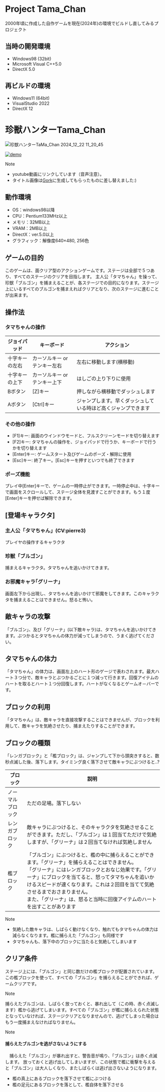 # Project Tama_Chan
2000年頃に作成した自作ゲームを現在(2024年)の環境でビルドし直してみるプロジェクト

## 当時の開発環境
- Windows98 (32bit)
- Microsoft Visual C++5.0
- DirectX 5.0
 
## 再ビルドの環境
- Windows11 (64bit)
- VisualStudio 2022
- DirectX 12

# 珍獣ハンターTama_Chan
![珍獣ハンターTaMa_Chan 2024_12_22 11_20_45](https://github.com/user-attachments/assets/9f0b9fe9-bdd2-42ee-8a2d-361c29603628)

[![demo](https://img.youtube.com/vi/aeewvT8_F_A/0.jpg)](https://www.youtube.com/watch?v=aeewvT8_F_A)
> [!Note]
> - youtube動画にリンクしています（音声注意）。
> - タイトル画像は[Gork](https://help.x.com/ja/using-x/about-grok)に生成してもらったものに差し替えました:)




## 動作環境
- OS：windows98以降
- CPU：Pentium133MHz以上
- メモリ：32MB以上
- VRAM：2MB以上
- DirectX：ver.5.0以上
- グラフィック：解像度640×480, 256色

## ゲームの目的
このゲームは、面クリア型のアクションゲームです。ステージは全部で５つあり、すべてのステージのクリアを目指します。
主人公「タマちゃん」を操って、珍獣「ブルゴン」を捕まえることが、各ステージでの目的になります。ステージ上にいるすべてのブルゴンを捕まえればクリアとなり、次のステージに進むことが出来ます。


## 操作法
### タマちゃんの操作
|ジョイパッド|キーボード|アクション|
|-|-|-|
|十字キーの左右|カーソルキー or テンキー左右|左右に移動します(横移動)|
|十字キーの上下|カーソルキー or テンキー上下|はしごの上り下りに使用|
|Bボタン	|[Z]キー|押しながら横移動でダッシュします|
|Aボタン	|[Ctrl]キー|ジャンプします。早くダッシュしている時ほど高くジャンプできます|

### その他の操作
- [F1]キー: 画面のウインドウモードと、フルスクリーンモードを切り替えます
- [F2]キー: タマちゃんの操作を、ジョイパッドで行うか、キーボードで行うかを切り替えます
- [Enter]キー: ゲームスタート及びゲームのポーズ・解除に使用
- [Esc]キー: 終了キー。[Esc]キーを押すといつでも終了できます

### ポーズ機能
プレイ中[Enter]キーで、ゲームの一時停止ができます。一時停止中は、十字キーで画面をスクロールして、ステージ全体を見渡すことができます。もう１度[Enter]キーを押せば解除できます。

## [登場キャラクタ]
### 主人公「タマちゃん」(CV:pierre3)
プレイヤの操作するキャラクタ	

### 珍獣「ブルゴン」
捕まえるキャラクタ。タマちゃんを追いかけてきます。　

### お邪魔キャラ｢グリーナ｣
画面左下から出現し、タマちゃんを追いかけて邪魔をしてきます。このキャラクタを捕まえることはできません。怒ると怖い。


## 敵キャラの攻撃
「ブルゴン」、及び「グリーナ」(以下敵キャラ)は、タマちゃんを追いかけてきます。ぶつかるとタマちゃんの体力が減ってしまうので、うまく逃げてください。


## タマちゃんの体力
「タマちゃん」の体力は、画面左上のハート形のゲージで表わされます。最大ハート３つ分で、敵キャラとぶつかるごとに１つ減って行きます。回復アイテムのハートを取るとハート１つ分回復します。ハートがなくなるとゲームオ－バーです。

## ブロックの利用
「タマちゃん」は、敵キャラを直接攻撃することはできませんが、ブロックを利用して、敵キャラを気絶させたり、捕まえたりすることができます。

## ブロックの種類
「レンガブロック」と「檻ブロック」は、ジャンプして下から頭突きすると、数秒点滅した後、落下します。タイミング良く落下させて敵キャラにぶつけると..?

|ブロック|説明|
|-|-|
|ノーマルブロック|ただの足場。落下しない|
|レンガブロック|敵キャラにぶつけると、そのキャラクタを気絶させることができます。ただし、「ブルゴン」は１回当てただけで気絶しますが、「グリーナ」は２回当てなければ気絶しません|
|檻ブロック|「ブルゴン」にぶつけると、檻の中に捕らえることができます。「グリーナ」を捕らえることはできません。<br>「グリーナ」にはレンガブロックとおなじ効果です。「グリーナ」にブロックを当てると、怒ってタマちゃんを追いかけるスピードが速くなります。これは２回目を当てて気絶させるまでおさまりません。<br>また、「グリーナ」は、怒ると当時に回復アイテムのハートを出すことがあります|

> [!NOTE]
> - 気絶した敵キャラは、しばらく動けなくなり、触れてもタマちゃんの体力は減らなくなります。檻に捕らえた「ブルゴン」も同様です
> - タマちゃんも、落下中のブロックに当たると気絶してしまいます



## クリア条件
ステージ上には、「ブルゴン」と同じ数だけの檻ブロックが配置されています。この檻ブロックを使って、すべての「ブルゴン」を捕らえることができれば、ゲームクリアです。

> [!NOTE]
> 捕らえたブルゴンは、しばらく放っておくと、暴れ出して（この時、赤く点滅します）檻から逃げてしまいます。すべての「ブルゴン」が檻に捕らえられた状態となっていなければ、ステージクリアとなりませんので、逃げてしまった場合はもう一度捕まえなければなりません。

> [!NOTE]
> #### 捕らえたブルゴンを逃がさないようにする
>　捕らえた「ブルゴン」が暴れ出すと、警告音が鳴り、「ブルゴン」は赤く点滅します。
> 放っておくと逃げ出してしまいますが、この状態で檻に衝撃を与えると「ブルゴン」は大人しくなり、またしばらくは逃げ出さないようになります。
>  - 檻の真上にあるブロックを落下させて檻にぶつける
>  - 檻の足元にあるブロックを落として、檻自体を落下させる



